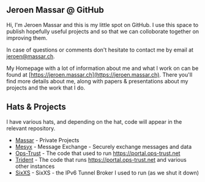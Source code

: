 ## Jeroen Massar @ GitHub

Hi, I'm Jeroen Massar and this is my little spot on GitHub.
I use this space to publish hopefully useful projects and so that we can colloborate together on improving them.

In case of questions or comments don't hesitate to contact me by email at [jeroen@massar.ch](mailto:jeroen@massar.ch).

My Homepage with a lot of information about me and what I work on can be found at [https://jeroen.massar.ch](https://jeroen.massar.ch).
There you'll find more details about me, along with papers & presentations about my projects and the work that I do.

## Hats & Projects

I have various hats, and depending on the hat, code will appear in the relevant repository.

* [Massar](https://github.com/massar/) - Private Projects
* [Mesyx](https://github.com/mesyx) - Message Exchange - Securely exchange messages and data
* [Ops-Trust](https://github.com/ops-trust) - The code that used to run https://portal.ops-trust.net
* [Trident](https://github.com/tridentli) - The code that runs https://portal.ops-trust.net and various other instances
* [SixXS](https://github.com/SixXS) - SixXS - the IPv6 Tunnel Broker I used to run (as we shut it down)

